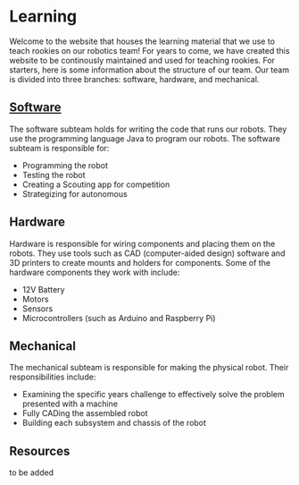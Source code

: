 # Learning

Welcome to the website that houses the learning material that we use to teach rookies on our robotics team! For years to come, we have created this website to be continously maintained and used for teaching rookies. For starters, here is some information about the structure of our team. Our team is divided into three branches: software, hardware, and mechanical.

## [Software](Software/Java/index.md)

The software subteam holds  for writing the code that runs our robots. They use the programming language Java to program our robots. The software subteam is responsible for:

- Programming the robot
- Testing the robot
- Creating a Scouting app for competition
- Strategizing for autonomous

## Hardware

Hardware is responsible for wiring components and placing them on the robots. They use tools such as CAD (computer-aided design) software and 3D printers to create mounts and holders for components. Some of the hardware components they work with include:

- 12V Battery
- Motors
- Sensors
- Microcontrollers (such as Arduino and Raspberry Pi)

## Mechanical

The mechanical subteam is responsible for making the physical robot. Their responsibilities include:

- Examining the specific years challenge to effectively solve the problem presented with a machine
- Fully CADing the assembled robot
- Building each subsystem and chassis of the robot

## Resources

to be added

